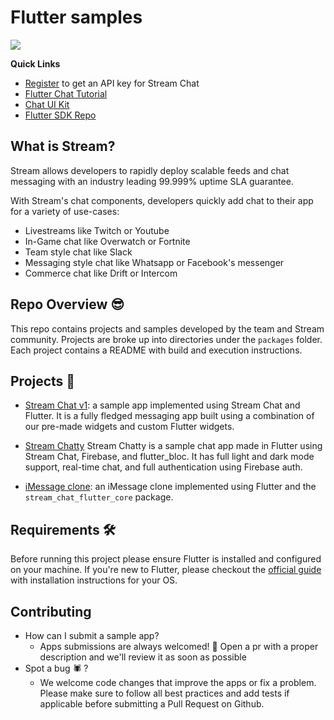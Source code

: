 # Flutter samples

![](https://raw.githubusercontent.com/GetStream/flutter-samples/master/images/sdk_hero_v4.png)

**Quick Links**

- [Register](https://getstream.io/chat/trial/) to get an API key for Stream Chat
- [Flutter Chat Tutorial](https://getstream.io/chat/flutter/tutorial/)
- [Chat UI Kit](https://getstream.io/chat/ui-kit/)
- [Flutter SDK Repo](https://github.com/GetStream/stream-chat-flutter)


## What is Stream?

Stream allows developers to rapidly deploy scalable feeds and chat messaging with an industry leading 99.999% uptime SLA guarantee.

With Stream's chat components, developers quickly add chat to their app for a variety of use-cases:

- Livestreams like Twitch or Youtube
- In-Game chat like Overwatch or Fortnite
- Team style chat like Slack
- Messaging style chat like Whatsapp or Facebook's messenger
- Commerce chat like Drift or Intercom

## Repo Overview 😎

This repo contains projects and samples developed by the team and Stream community. Projects are broke up into directories under the `packages` folder.
Each project contains a README with build and execution instructions. 

## **Projects 🚀**

- [Stream Chat v1](https://github.com/GetStream/flutter-samples/tree/main/packages/stream_chat_v1): a sample app implemented using Stream Chat and Flutter. It is a fully fledged messaging app built using a combination of our pre-made widgets and custom Flutter widgets.

- [Stream Chatty](https://github.com/GetStream/flutter-samples/tree/main/packages/chatty) Stream Chatty is a sample chat app made in Flutter using Stream Chat, Firebase, and flutter_bloc. It has full light and dark mode support, real-time chat, and full authentication using Firebase auth.

- [iMessage clone](https://github.com/GetStream/flutter-samples/tree/main/packages/imessage): an iMessage clone implemented using Flutter and the `stream_chat_flutter_core` package.

## Requirements 🛠

Before running this project please ensure Flutter is installed and configured on your machine. If you're new to Flutter, please checkout the [official guide](https://flutter.dev/docs/get-started/install) with installation instructions for your OS. 

## Contributing

- How can I submit a sample app?
    - Apps submissions are always welcomed! 🥳 Open a pr with a proper description and we'll review it as soon as possible
- Spot a bug 🕷 ?
    - We welcome code changes that improve the apps or fix a problem. Please make sure to follow all best practices and add tests if applicable before submitting a Pull Request on Github.
